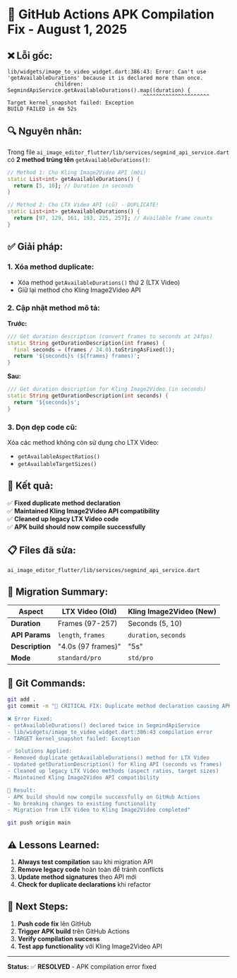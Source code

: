 # 🔧 GitHub Actions APK Compilation Fix - August 1, 2025

## ❌ **Lỗi gốc:**

```
lib/widgets/image_to_video_widget.dart:386:43: Error: Can't use 'getAvailableDurations' because it is declared more than once.
               children: SegmindApiService.getAvailableDurations().map((duration) {
                                           ^^^^^^^^^^^^^^^^^^^^^
Target kernel_snapshot failed: Exception
BUILD FAILED in 4m 52s
```

## 🔍 **Nguyên nhân:**

Trong file `ai_image_editor_flutter/lib/services/segmind_api_service.dart` có **2 method trùng tên** `getAvailableDurations()`:

```dart
// Method 1: Cho Kling Image2Video API (mới)
static List<int> getAvailableDurations() {
  return [5, 10]; // Duration in seconds
}

// Method 2: Cho LTX Video API (cũ) - DUPLICATE!
static List<int> getAvailableDurations() {
  return [97, 129, 161, 193, 225, 257]; // Available frame counts
}
```

## ✅ **Giải pháp:**

### **1. Xóa method duplicate:**
- Xóa method `getAvailableDurations()` thứ 2 (LTX Video)
- Giữ lại method cho Kling Image2Video API

### **2. Cập nhật method mô tả:**

**Trước:**
```dart
/// Get duration description (convert frames to seconds at 24fps)
static String getDurationDescription(int frames) {
  final seconds = (frames / 24.0).toStringAsFixed(1);
  return '${seconds}s (${frames} frames)';
}
```

**Sau:**
```dart
/// Get duration description for Kling Image2Video (in seconds)
static String getDurationDescription(int seconds) {
  return '${seconds}s';
}
```

### **3. Dọn dẹp code cũ:**
Xóa các method không còn sử dụng cho LTX Video:
- `getAvailableAspectRatios()`
- `getAvailableTargetSizes()`

## 🎯 **Kết quả:**

✅ **Fixed duplicate method declaration**  
✅ **Maintained Kling Image2Video API compatibility**  
✅ **Cleaned up legacy LTX Video code**  
✅ **APK build should now compile successfully**  

## 📋 **Files đã sửa:**

```
ai_image_editor_flutter/lib/services/segmind_api_service.dart
```

## 🔄 **Migration Summary:**

| **Aspect** | **LTX Video (Old)** | **Kling Image2Video (New)** |
|------------|---------------------|------------------------------|
| **Duration** | Frames (97-257) | Seconds (5, 10) |
| **API Params** | `length`, `frames` | `duration`, `seconds` |
| **Description** | "4.0s (97 frames)" | "5s" |
| **Mode** | `standard/pro` | `std/pro` |

## 🔄 **Git Commands:**

```bash
git add .
git commit -m "🔧 CRITICAL FIX: Duplicate method declaration causing APK build failure

❌ Error Fixed:
- getAvailableDurations() declared twice in SegmindApiService
- lib/widgets/image_to_video_widget.dart:386:43 compilation error
- TARGET kernel_snapshot failed: Exception

✅ Solutions Applied:
- Removed duplicate getAvailableDurations() method for LTX Video
- Updated getDurationDescription() for Kling API (seconds vs frames)
- Cleaned up legacy LTX Video methods (aspect ratios, target sizes)
- Maintained Kling Image2Video API compatibility

🎯 Result:
- APK build should now compile successfully on GitHub Actions
- No breaking changes to existing functionality
- Migration from LTX Video to Kling Image2Video completed"

git push origin main
```

## ⚠️ **Lessons Learned:**

1. **Always test compilation** sau khi migration API
2. **Remove legacy code** hoàn toàn để tránh conflicts
3. **Update method signatures** theo API mới
4. **Check for duplicate declarations** khi refactor

## 🚀 **Next Steps:**

1. **Push code fix** lên GitHub
2. **Trigger APK build** trên GitHub Actions
3. **Verify compilation success**
4. **Test app functionality** với Kling Image2Video API

---

**Status:** ✅ **RESOLVED** - APK compilation error fixed